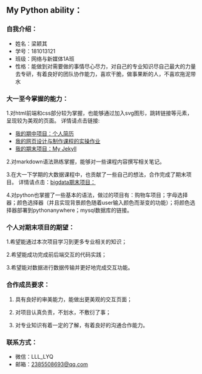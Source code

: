 ## My Python ability：

### 自我介绍：

* 姓名：梁颖其
* 学号：181013121
* 班级：网络与新媒体1A班
* 性格：能做到对需要做的事情尽心尽力，对自己的专业知识尽自己最大的力量去专研，有着良好的团队协作能力，喜欢干脆，做事果断的人，不喜欢拖泥带水

### 大一至今掌握的能力：

1.对html前端和css部分较为掌握，也能够通过加入svg图形，跳转链接等元素，呈现较为美观的页面。
详情请点击链接:

* [我的期中项目：个人简历](http://liangyingqi.gitee.io/resume/)
* [我的网页设计与制作课程的实操作业](http://liangyingqi.gitee.io/web_html/)
* [我的期末项目：My Jekyll](https://liangyingqi.gitee.io/)

2.对markdown语法熟练掌握，能够对一些课程内容撰写相关笔记。

3.在大一下学期的大数据课程中，也贡献了一些自己的想法，合作完成了期末项目。
详情请点击：[bigdata期末项目：](http://liangyingqi.gitee.io/bigdataqimoxiangmu/bigdata)

4.对python也掌握了一些基本的语法，做过的项目有：购物车项目；字母选择器；颜色选择器（并且实现背景颜色随着user输入颜色而渐变的功能）；将颜色选择器部署到pythonanywhere；mysql数据库的链接。

### 个人对期末项目的期望：

1.希望能通过本次项目学习到更多专业相关的知识；

2.希望能成功完成前后端交互的代码实践；

3.希望能对数据进行数据传输并更好地完成交互功能。

### 合作成员要求：

1. 具有良好的审美能力，能做出更美观的交互页面；

2. 对项目认真负责，不划水，不敷衍了事；

3. 对专业知识有着一定的了解，有着良好的沟通合作能力。

### 联系方式：

* 微信：LLL_LYQ
* 邮箱：2385508693@qq.com

